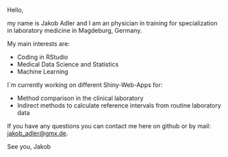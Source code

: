 Hello,

my name is Jakob Adler and I am an physician in training for specialization in laboratory medicine in Magdeburg, Germany.

My main interests are:

- Coding in RStudio
- Medical Data Science and Statistics
- Machine Learning

I´m currently working on different Shiny-Web-Apps for:
- Method comparison in the clinical laboratory
- Indirect methods to calculate reference intervals from routine laboratory data

If you have any questions you can contact me here on github or by mail: jakob_adler@gmx.de.

See you,
Jakob

<!---
Bussard91/Bussard91 is a ✨ special ✨ repository because its `README.md` (this file) appears on your GitHub profile.
You can click the Preview link to take a look at your changes.
--->
